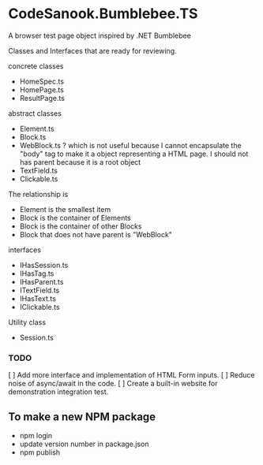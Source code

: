 # CodeSanook.Bumblebee.TS
A browser test page object inspired by .NET Bumblebee

Classes and Interfaces that are ready for reviewing.

concrete classes
- HomeSpec.ts
- HomePage.ts
- ResultPage.ts

abstract classes
- Element.ts
- Block.ts
- WebBlock.ts ? which is not useful because I cannot encapsulate the "body" tag to
make it a object representing a HTML page.
I should not has parent because it is a root object
- TextField.ts
- Clickable.ts

The relationship is
- Element is the smallest item
- Block is the container of Elements
- Block is the container of other Blocks
- Block that does not have parent is "WebBlock"

interfaces
- IHasSession.ts
- IHasTag.ts
- IHasParent.ts
- ITextField.ts
- IHasText.ts
- IClickable.ts

Utility class
- Session.ts


### TODO
[ ] Add more interface and implementation of HTML Form inputs.
[ ] Reduce noise of async/await in the code.
[ ] Create a built-in website for demonstration integration test.


## To make a new NPM package
- npm login
- update version number in package.json
- npm publish
